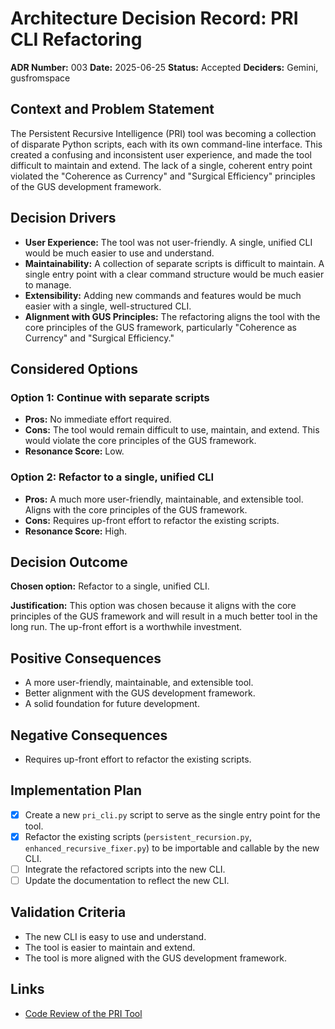 # Architecture Decision Record: PRI CLI Refactoring

**ADR Number:** 003
**Date:** 2025-06-25
**Status:** Accepted
**Deciders:** Gemini, gusfromspace

## Context and Problem Statement

The Persistent Recursive Intelligence (PRI) tool was becoming a collection of disparate Python scripts, each with its own command-line interface. This created a confusing and inconsistent user experience, and made the tool difficult to maintain and extend. The lack of a single, coherent entry point violated the "Coherence as Currency" and "Surgical Efficiency" principles of the GUS development framework.

## Decision Drivers

*   **User Experience:** The tool was not user-friendly. A single, unified CLI would be much easier to use and understand.
*   **Maintainability:** A collection of separate scripts is difficult to maintain. A single entry point with a clear command structure would be much easier to manage.
*   **Extensibility:** Adding new commands and features would be much easier with a single, well-structured CLI.
*   **Alignment with GUS Principles:** The refactoring aligns the tool with the core principles of the GUS framework, particularly "Coherence as Currency" and "Surgical Efficiency."

## Considered Options

### Option 1: Continue with separate scripts

*   **Pros:** No immediate effort required.
*   **Cons:** The tool would remain difficult to use, maintain, and extend. This would violate the core principles of the GUS framework.
*   **Resonance Score:** Low.

### Option 2: Refactor to a single, unified CLI

*   **Pros:** A much more user-friendly, maintainable, and extensible tool. Aligns with the core principles of the GUS framework.
*   **Cons:** Requires up-front effort to refactor the existing scripts.
*   **Resonance Score:** High.

## Decision Outcome

**Chosen option:** Refactor to a single, unified CLI.

**Justification:** This option was chosen because it aligns with the core principles of the GUS framework and will result in a much better tool in the long run. The up-front effort is a worthwhile investment.

## Positive Consequences

*   A more user-friendly, maintainable, and extensible tool.
*   Better alignment with the GUS development framework.
*   A solid foundation for future development.

## Negative Consequences

*   Requires up-front effort to refactor the existing scripts.

## Implementation Plan

*   [x] Create a new `pri_cli.py` script to serve as the single entry point for the tool.
*   [x] Refactor the existing scripts (`persistent_recursion.py`, `enhanced_recursive_fixer.py`) to be importable and callable by the new CLI.
*   [ ] Integrate the refactored scripts into the new CLI.
*   [ ] Update the documentation to reflect the new CLI.

## Validation Criteria

*   The new CLI is easy to use and understand.
*   The tool is easier to maintain and extend.
*   The tool is more aligned with the GUS development framework.

## Links

*   [Code Review of the PRI Tool](#)
